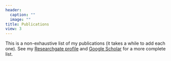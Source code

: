 ```yaml
---
header:
  caption: ""
  image: ""
title: Publications
view: 3
---
```


This is a non-exhaustive list of my publications (it takes a while to add each one). See my [Researchgate profile](https://www.researchgate.net/profile/William-Becker-7) and [Google Scholar](https://scholar.google.com/citations?user=Vvu9K9YAAAAJ&hl=en) for a more complete list.
